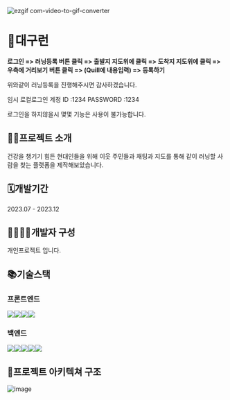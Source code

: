 ![ezgif com-video-to-gif-converter](https://github.com/tjsrn183/Running-mate/assets/70099728/aec3a603-d5da-425f-a981-9f00ac5f0eda)

# 🏃대구런


**로그인 => 러닝등록 버튼 클릭 => 출발지 지도위에 클릭 => 도착지 지도위에 클릭 => 우측에 거리보기 버튼 클릭 => (Quill에 내용입력) => 등록하기**

위와같이 러닝등록을 진행해주시면 감사하겠습니다.

임시 로컬로그인 계정
ID :1234
PASSWORD :1234

로그인을 하지않을시 몇몇 기능은 사용이 불가능합니다.

## 👨‍🏫프로젝트 소개
건강을 챙기기 힘든 현대인들을 위해 이웃 주민들과 채팅과 지도를 통해 같이 러닝할 사람을 찾는 플랫폼을 제작해보았습니다.

## 🗓️개발기간
2023.07 - 2023.12

## 👨‍👩‍👧‍👦개발자 구성
개인프로젝트 입니다.

## 📚기술스택


### 프론트엔드
<img src="https://img.shields.io/badge/react-61DAFB?style=for-the-badge&logo=react&logoColor=white"/><img src="https://img.shields.io/badge/typescript-3178C6?style=for-the-badge&logo=typescript&logoColor=white"/><img src="https://img.shields.io/badge/redux-764ABC?style=for-the-badge&logo=redux&logoColor=white"/><img src="https://img.shields.io/badge/amazonaws-232F3E?style=for-the-badge&logo=amazonaws&logoColor=white"> 



### 백엔드

<img src="https://img.shields.io/badge/node.js-339933?style=for-the-badge&logo=Node.js&logoColor=white"><img src="https://img.shields.io/badge/typescript-3178C6?style=for-the-badge&logo=typescript&logoColor=white"/><img src="https://img.shields.io/badge/socket.io-010101?style=for-the-badge&logo=socket.io&logoColor=white"><img src="https://img.shields.io/badge/mysql-4479A1?style=for-the-badge&logo=mysql&logoColor=white"><img src="https://img.shields.io/badge/amazonaws-232F3E?style=for-the-badge&logo=amazonaws&logoColor=white"> 

## 📂프로젝트 아키텍쳐 구조

![image](https://github.com/tjsrn183/Running-mate/assets/70099728/a5839ca8-8d66-4d69-b7c9-68321d80bd6c)

